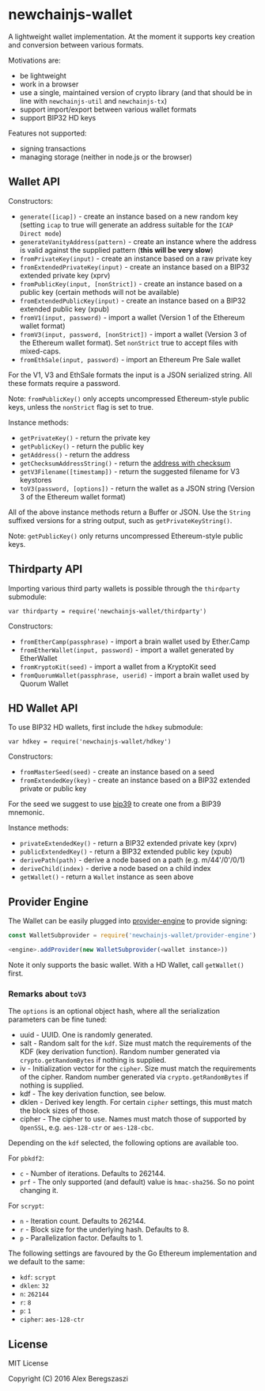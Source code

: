 # newchainjs-wallet

A lightweight wallet implementation. At the moment it supports key creation and conversion between various formats.

Motivations are:
- be lightweight
- work in a browser
- use a single, maintained version of crypto library (and that should be in line with `newchainjs-util` and `newchainjs-tx`)
- support import/export between various wallet formats
- support BIP32 HD keys

Features not supported:
- signing transactions
- managing storage (neither in node.js or the browser)

## Wallet API

Constructors:

* `generate([icap])` - create an instance based on a new random key (setting `icap` to true will generate an address suitable for the `ICAP Direct mode`)
* `generateVanityAddress(pattern)` - create an instance where the address is valid against the supplied pattern (**this will be very slow**)
* `fromPrivateKey(input)` - create an instance based on a raw private key
* `fromExtendedPrivateKey(input)` - create an instance based on a BIP32 extended private key (xprv)
* `fromPublicKey(input, [nonStrict])` - create an instance based on a public key (certain methods will not be available)
* `fromExtendedPublicKey(input)` - create an instance based on a BIP32 extended public key (xpub)
* `fromV1(input, password)` - import a wallet (Version 1 of the Ethereum wallet format)
* `fromV3(input, password, [nonStrict])` - import a wallet (Version 3 of the Ethereum wallet format). Set `nonStrict` true to accept files with mixed-caps.
* `fromEthSale(input, password)` - import an Ethereum Pre Sale wallet

For the V1, V3 and EthSale formats the input is a JSON serialized string. All these formats require a password.

Note: `fromPublicKey()` only accepts uncompressed Ethereum-style public keys, unless the `nonStrict` flag is set to true.

Instance methods:

* `getPrivateKey()` - return the private key
* `getPublicKey()` - return the public key
* `getAddress()` - return the address
* `getChecksumAddressString()` - return the [address with checksum](https://github.com/ethereum/EIPs/issues/55)
* `getV3Filename([timestamp])` - return the suggested filename for V3 keystores
* `toV3(password, [options])` - return the wallet as a JSON string (Version 3 of the Ethereum wallet format)

All of the above instance methods return a Buffer or JSON. Use the `String` suffixed versions for a string output, such as `getPrivateKeyString()`.

Note: `getPublicKey()` only returns uncompressed Ethereum-style public keys.

## Thirdparty API

Importing various third party wallets is possible through the `thirdparty` submodule:

`var thirdparty = require('newchainjs-wallet/thirdparty')`

Constructors:

* `fromEtherCamp(passphrase)` - import a brain wallet used by Ether.Camp
* `fromEtherWallet(input, password)` - import a wallet generated by EtherWallet
* `fromKryptoKit(seed)` - import a wallet from a KryptoKit seed
* `fromQuorumWallet(passphrase, userid)` - import a brain wallet used by Quorum Wallet

## HD Wallet API

To use BIP32 HD wallets, first include the `hdkey` submodule:

`var hdkey = require('newchainjs-wallet/hdkey')`

Constructors:

* `fromMasterSeed(seed)` - create an instance based on a seed
* `fromExtendedKey(key)` - create an instance based on a BIP32 extended private or public key

For the seed  we suggest to use [bip39](https://npmjs.org/package/bip39) to create one from a BIP39 mnemonic.

Instance methods:

* `privateExtendedKey()` - return a BIP32 extended private key (xprv)
* `publicExtendedKey()` - return a BIP32 extended public key (xpub)
* `derivePath(path)` - derive a node based on a path (e.g.  m/44'/0'/0/1)
* `deriveChild(index)` - derive a node based on a child index
* `getWallet()` - return a `Wallet` instance as seen above

## Provider Engine

The Wallet can be easily plugged into [provider-engine](https://github.com/metamask/provider-engine) to provide signing:

```js
const WalletSubprovider = require('newchainjs-wallet/provider-engine')

<engine>.addProvider(new WalletSubprovider(<wallet instance>))
```

Note it only supports the basic wallet. With a HD Wallet, call `getWallet()` first.

### Remarks about `toV3`

The `options` is an optional object hash, where all the serialization parameters can be fine tuned:
- uuid - UUID. One is randomly generated.
- salt - Random salt for the `kdf`. Size must match the requirements of the KDF (key derivation function). Random number generated via `crypto.getRandomBytes` if nothing is supplied.
- iv - Initialization vector for the `cipher`. Size must match the requirements of the cipher. Random number generated via `crypto.getRandomBytes` if nothing is supplied.
- kdf - The key derivation function, see below.
- dklen - Derived key length. For certain `cipher` settings, this must match the block sizes of those.
- cipher - The cipher to use. Names must match those of supported by `OpenSSL`, e.g. `aes-128-ctr` or `aes-128-cbc`.

Depending on the `kdf` selected, the following options are available too.

For `pbkdf2`:
- `c` - Number of iterations. Defaults to 262144.
- `prf` - The only supported (and default) value is `hmac-sha256`. So no point changing it.

For `scrypt`:
- `n` - Iteration count. Defaults to 262144.
- `r` - Block size for the underlying hash. Defaults to 8.
- `p` - Parallelization factor. Defaults to 1.

The following settings are favoured by the Go Ethereum implementation and we default to the same:
- `kdf`: `scrypt`
- `dklen`: `32`
- `n`: `262144`
- `r`: `8`
- `p`: `1`
- `cipher`: `aes-128-ctr`

## License

MIT License

Copyright (C) 2016 Alex Beregszaszi
